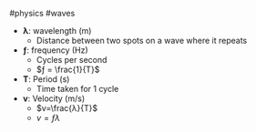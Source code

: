 #physics #waves
- **λ**: wavelength (m)
	- Distance between two spots on a wave where it repeats
- **ƒ**: frequency (Hz)
	- Cycles per second
	- $ƒ = \frac{1}{T}$
- **T**: Period (s)
	- Time taken for 1 cycle
- **v**: Velocity (m/s)
	- $v=\frac{λ}{T}$
	- $v=ƒλ$